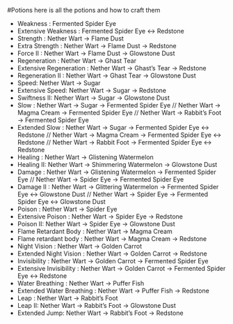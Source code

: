#Potions
here is all the potions and how to craft them


* Weakness : Fermented Spider Eye
* Extensive Weakness : Fermented Spider Eye ↔ Redstone
* Strength : Nether Wart → Flame Dust
* Extra Strength : Nether Wart → Flame Dust → Redstone
* Force II : Nether Wart → Flame Dust → Glowstone Dust
* Regeneration : Nether Wart → Ghast Tear
* Extensive Regeneration : Nether Wart → Ghast’s Tear → Redstone
* Regeneration II : Nether Wart → Ghast Tear → Glowstone Dust
* Speed:  Nether Wart → Sugar
* Extensive Speed: Nether  Wart → Sugar → Redstone
* Swiftness II:  Nether Wart → Sugar → Glowstone Dust
* Slow : Nether Wart → Sugar → Fermented Spider Eye // Nether Wart → Magma Cream → Fermented Spider Eye // Nether Wart → Rabbit’s Foot → Fermented Spider Eye
* Extended Slow : Nether Wart → Sugar → Fermented Spider Eye ↔ Redstone // Nether Wart → Magma Cream → Fermented Spider Eye ↔ Redstone // Nether Wart → Rabbit Foot → Fermented Spider Eye ↔ Redstone
* Healing : Nether Wart → Glistening Watermelon
* Healing II:  Nether Wart → Shimmering Watermelon → Glowstone Dust
* Damage : Nether Wart → Glistening Watermelon → Fermented Spider Eye // Nether Wart → Spider Eye → Fermented Spider Eye
* Damage II : Nether Wart → Glittering Watermelon → Fermented Spider Eye ↔ Glowstone Dust // Nether Wart → Spider Eye → Fermented Spider Eye ↔ Glowstone Dust
* Poison : Nether Wart → Spider Eye
* Extensive Poison : Nether Wart → Spider Eye → Redstone
* Poison II:  Nether Wart → Spider Eye → Glowstone Dust
* Flame Retardant Body : Nether Wart → Magma Cream
* Flame retardant body : Nether Wart → Magma Cream → Redstone
* Night Vision : Nether Wart → Golden Carrot
* Extended Night Vision : Nether Wart → Golden Carrot → Redstone
* Invisibility : Nether Wart → Golden Carrot → Fermented Spider Eye
* Extensive Invisibility : Nether Wart → Golden Carrot → Fermented Spider Eye ↔ Redstone
* Water Breathing : Nether Wart → Puffer Fish
* Extended Water Breathing : Nether Wart → Puffer Fish → Redstone
* Leap : Nether Wart → Rabbit’s Foot
* Leap II:  Nether Wart → Rabbit’s Foot → Glowstone Dust
* Extended Jump: Nether  Wart → Rabbit’s Foot → Redstone